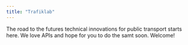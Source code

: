 ```yaml
---
title: "Trafiklab"
---
```

The road to the futures technical innovations for public transport starts here. We love APIs and hope for you to do the
samt soon. Welcome!

